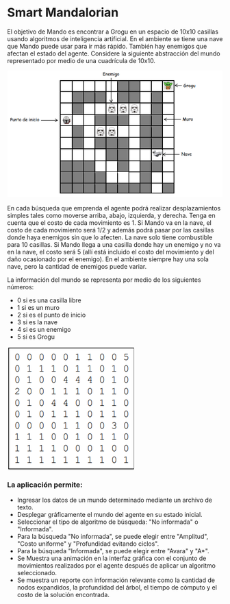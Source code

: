 # Smart Mandalorian

 El objetivo de Mando es encontrar a Grogu en un espacio de 10x10 
casillas usando algoritmos de inteligencia artificial. En el ambiente se tiene una nave que Mando 
puede usar para ir más rápido. También hay enemigos que afectan el estado del agente. 
Considere la siguiente abstracción del mundo representado por medio de una cuadrícula de 
10x10. 

![Doc image](images/example.png)

En cada búsqueda que emprenda el agente podrá realizar desplazamientos simples tales como 
moverse arriba, abajo, izquierda, y derecha. Tenga en cuenta que el costo de cada movimiento 
es 1. Si Mando va en la nave, el costo de cada movimiento será 1/2 y además podrá pasar por las 
casillas donde haya enemigos sin que lo afecten. La nave solo tiene combustible para 10 casillas. 
Si Mando llega a una casilla donde hay un enemigo y no va en la nave, el costo será 5 (allí está 
incluido el costo del movimiento y del daño ocasionado por el enemigo). En el ambiente siempre 
hay una sola nave, pero la cantidad de enemigos puede variar.

La información del mundo se representa por medio de los siguientes números: 

- 0 si es una casilla libre 
- 1 si es un muro
- 2 si es el punto de inicio
- 3 si es la nave 
- 4 si es un enemigo
- 5 si es Grogu

![Doc image](images/matrix_example.png)

### La aplicación permite:

- Ingresar los datos de un mundo determinado mediante un archivo de texto.
- Desplegar gráficamente el mundo del agente en su estado inicial.
- Seleccionar el tipo de algoritmo de búsqueda: "No informada" o "Informada".
- Para la búsqueda "No informada", se puede elegir entre "Amplitud", "Costo uniforme" y "Profundidad evitando ciclos".
- Para la búsqueda "Informada", se puede elegir entre "Avara" y "A*".
- Se Muestra una animación en la interfaz gráfica con el conjunto de movimientos realizados por el agente después de aplicar un algoritmo seleccionado.
- Se muestra un reporte con información relevante como la cantidad de nodos expandidos, la profundidad del árbol, el tiempo de cómputo y el costo de la solución encontrada.